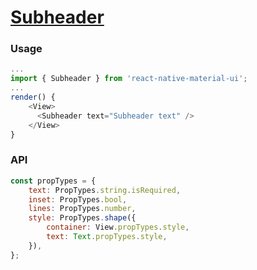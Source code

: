 # [Subheader](https://material.io/guidelines/components/subheaders.html)

### Usage

```js
...
import { Subheader } from 'react-native-material-ui';
...
render() {
    <View>
      <Subheader text="Subheader text" />
    </View>
}
```
### API
```js
const propTypes = {
    text: PropTypes.string.isRequired,
    inset: PropTypes.bool,
    lines: PropTypes.number,
    style: PropTypes.shape({
        container: View.propTypes.style,
        text: Text.propTypes.style,
    }),
};
```
